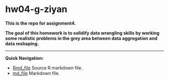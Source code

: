# hw04-g-ziyan
**This is the repo for assignment4.**

**The goal of this homework is to solidify data wrangling skills by working some realistic problems in the grey area between data aggregation and data reshaping.**

------------------
**Quick Navigation:**

* [Rmd_file](https://github.com/STAT545-UBC-students/hw04-g-ziyan/blob/master/hw04_Practice_Reshape_and_Join.Rmd)
Source R markdown file.
* [md_file](https://github.com/STAT545-UBC-students/hw04-g-ziyan/blob/master/hw04_Practice_Reshape_and_Join.md)
Markdown file.


